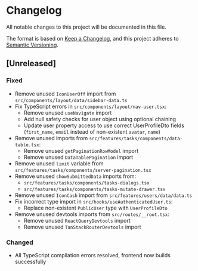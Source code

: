 # Changelog

All notable changes to this project will be documented in this file.

The format is based on [Keep a Changelog](https://keepachangelog.com/en/1.0.0/),
and this project adheres to [Semantic Versioning](https://semver.org/spec/v2.0.0.html).

## [Unreleased]

### Fixed
- Remove unused `IconUserOff` import from `src/components/layout/data/sidebar-data.ts`
- Fix TypeScript errors in `src/components/layout/nav-user.tsx`:
  - Remove unused `useNavigate` import
  - Add null safety checks for user object using optional chaining
  - Update user property access to use correct UserProfileDto fields (`first_name`, `email` instead of non-existent `avatar`, `name`)
- Remove unused imports from `src/features/tasks/components/data-table.tsx`:
  - Remove unused `getPaginationRowModel` import
  - Remove unused `DataTablePagination` import
- Remove unused `limit` variable from `src/features/tasks/components/server-pagination.tsx`
- Remove unused `showSubmittedData` imports from:
  - `src/features/tasks/components/tasks-dialogs.tsx`
  - `src/features/tasks/components/tasks-mutate-drawer.tsx`
- Remove unused `IconCash` import from `src/features/users/data/data.ts`
- Fix incorrect type import in `src/hooks/useAuthenticatedUser.ts`:
  - Replace non-existent `PublicUser` type with `UserProfileDto`
- Remove unused devtools imports from `src/routes/__root.tsx`:
  - Remove unused `ReactQueryDevtools` import
  - Remove unused `TanStackRouterDevtools` import

### Changed
- All TypeScript compilation errors resolved, frontend now builds successfully